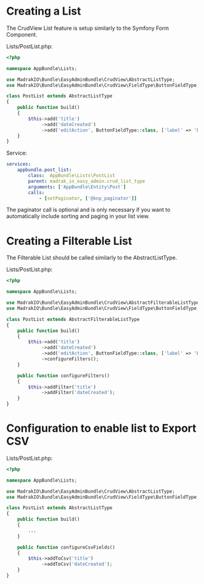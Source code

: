 Creating a List
===============

The CrudView List feature is setup similarly to the Symfony Form Component.

Lists/PostList.php:
```php
<?php

namespace AppBundle\Lists;

use MadrakIO\Bundle\EasyAdminBundle\CrudView\AbstractListType;
use MadrakIO\Bundle\EasyAdminBundle\CrudView\FieldType\ButtonFieldType;

class PostList extends AbstractListType
{
    public function build()
    {
        $this->add('title')
             ->add('dateCreated')
             ->add('editAction', ButtonFieldType::class, ['label' => 'Edit', 'route' => ['name' => 'app_bundle_post_edit']]);
    }
}
```

Service:
```yaml
services:
    appbundle.post_list:
        class:  AppBundle\Lists\PostList
        parent: madrak_io_easy_admin.crud_list_type
        arguments: ['AppBundle\Entity\Post']
        calls:
            - [setPaginator, ['@knp_paginator']]
```

The paginator call is optional and is only necessary if you want to automatically include sorting and paging in your list view.

Creating a Filterable List
==========================

The Filterable List should be called similarly to the AbstractListType.

Lists/PostList.php:
```php
<?php

namespace AppBundle\Lists;

use MadrakIO\Bundle\EasyAdminBundle\CrudView\AbstractFilterableListType;
use MadrakIO\Bundle\EasyAdminBundle\CrudView\FieldType\ButtonFieldType;

class PostList extends AbstractFilterableListType
{
    public function build()
    {
        $this->add('title')
             ->add('dateCreated')
             ->add('editAction', ButtonFieldType::class, ['label' => 'Edit', 'route' => ['name' => 'app_bundle_post_edit']])
             ->configureFilters();
    }

    public function configureFilters()
    {
        $this->addFilter('title')
             ->addFilter('dateCreated');
    }
}
```

Configuration to enable list to Export CSV
==========================================

Lists/PostList.php:
```php
<?php

namespace AppBundle\Lists;

use MadrakIO\Bundle\EasyAdminBundle\CrudView\AbstractListType;
use MadrakIO\Bundle\EasyAdminBundle\CrudView\FieldType\ButtonFieldType;

class PostList extends AbstractListType
{
    public function build()
    {
        ...
    }

    public function configureCsvFields()
    {
        $this->addToCsv('title')
             ->addToCsv('dateCreated');
    }
}
```

